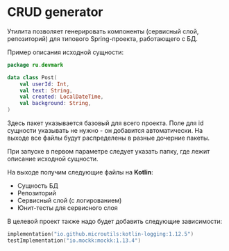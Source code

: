# CRUD generator
Утилита позволяет генерировать компоненты (сервисный слой, репозиторий) для типового Spring-проекта, работающего с БД.

Пример описания исходной сущности:

```kotlin
package ru.devmark

data class Post(
    val userId: Int,
    val text: String,
    val created: LocalDateTime,
    val background: String,
)
```

Здесь пакет указывается базовый для всего проекта. Поле для id сущности указывать не нужно - он добавится автоматически. На выходе все файлы будут распределены в разные дочерние пакеты.

При запуске в первом параметре следует указать папку, где лежит описание исходной сущности.

На выходе получим следующие файлы на **Kotlin**:
* Сущность БД
* Репозиторий
* Сервисный слой (с логированием)
* Юнит-тесты для сервисного слоя

В целевой проект также надо будет добавить следующие зависимости:

```kotlin
implementation("io.github.microutils:kotlin-logging:1.12.5")
testImplementation("io.mockk:mockk:1.13.4")
```
